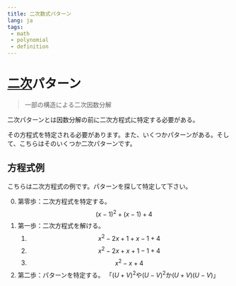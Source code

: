 ```yaml
---
title: 二次数式パターン
lang: ja
tags:
 - math
 - polynomial
 - definition
---
```

# [二次](二次数式.md)パターン
> 一部の構造による二次因数分解

二次パターンとは因数分解の前に二次方程式に特定する必要がある。

その方程式を特定される必要があります。また、いくつかパターンがある。そして、こちらはそのいくつか二次パターンです。

## 方程式例
こちらは二次方程式の例です。パターンを探して特定して下さい。

0. 第零歩：二次方程式を特定する。
$$
(x-1)^2+(x-1)+4
$$
1. 第一歩：二次方程式を解ける。
	1. $$
	x^2-2x+1+x-1+4
	$$
	2. $$
	 x^2-2x+x+1-1+4
	$$
	3. $$
	 x^2-x+4
	$$
2. 第二歩：パターンを特定する。 「$(U+V)^2$や$(U-V)^2$か$(U+V)(U-V)$」